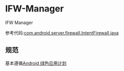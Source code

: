 # IFW-Manager
IFW Manager

参考代码:[com.android.server.firewall.IntentFirewall.java](https://github.com/omnirom/android_frameworks_base/blob/137a7118813499fd524cb74cf8df02cb27c92095/services/core/java/com/android/server/firewall/IntentFirewall.java)

## 规范
基本遵循[Android 绿色应用计划](https://green-android.org/app-convention.html)


